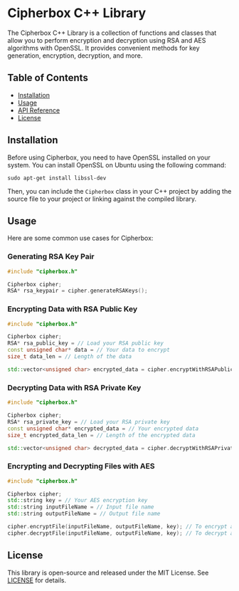 # Cipherbox C++ Library

The Cipherbox C++ Library is a collection of functions and classes that allow you to perform encryption and decryption using RSA and AES algorithms with OpenSSL. It provides convenient methods for key generation, encryption, decryption, and more.

## Table of Contents
- [Installation](#installation)
- [Usage](#usage)
- [API Reference](#api-reference)
- [License](#license)

## Installation

Before using Cipherbox, you need to have OpenSSL installed on your system. You can install OpenSSL on Ubuntu using the following command:

```shell
sudo apt-get install libssl-dev
```

Then, you can include the `Cipherbox` class in your C++ project by adding the source file to your project or linking against the compiled library.

## Usage

Here are some common use cases for Cipherbox:

### Generating RSA Key Pair

```cpp
#include "cipherbox.h"

Cipherbox cipher;
RSA* rsa_keypair = cipher.generateRSAKeys();
```

### Encrypting Data with RSA Public Key

```cpp
#include "cipherbox.h"

Cipherbox cipher;
RSA* rsa_public_key = // Load your RSA public key
const unsigned char* data = // Your data to encrypt
size_t data_len = // Length of the data

std::vector<unsigned char> encrypted_data = cipher.encryptWithRSAPublicKey(rsa_public_key, data, data_len);
```

### Decrypting Data with RSA Private Key

```cpp
#include "cipherbox.h"

Cipherbox cipher;
RSA* rsa_private_key = // Load your RSA private key
const unsigned char* encrypted_data = // Your encrypted data
size_t encrypted_data_len = // Length of the encrypted data

std::vector<unsigned char> decrypted_data = cipher.decryptWithRSAPrivateKey(rsa_private_key, encrypted_data, encrypted_data_len);
```

### Encrypting and Decrypting Files with AES

```cpp
#include "cipherbox.h"

Cipherbox cipher;
std::string key = // Your AES encryption key
std::string inputFileName = // Input file name
std::string outputFileName = // Output file name

cipher.encryptFile(inputFileName, outputFileName, key); // To encrypt a file
cipher.decryptFile(inputFileName, outputFileName, key); // To decrypt a file
```

## License

This library is open-source and released under the MIT License. See [LICENSE](LICENSE) for details.
```

